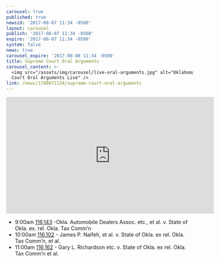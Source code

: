 ```yaml
---
carousel: true
published: true
newsid: '2017-08-07 11:34 -0500'
layout: carousel
publish: '2017-08-07 11:34 -0500'
expire: '2017-08-07 11:34 -0500'
system: false
news: true
carousel_expire: '2017-08-08 11:34 -0500'
title: Supreme Court Oral Arguments
carousel_content: >-
  <img src="/assets/img/carousel/live-oral-arguments.jpg" alt="Oklahoma Supreme
  Court Oral Arguments Live" />
link: /news/1708071134/supreme-court-oral-arguments
---
```


<iframe width="560" height="315" src="https://www.youtube.com/embed/xcuAT2Z7VAE" frameborder="0" allowfullscreen></iframe>

- 9:00am [116,143](http://www.oscn.net/dockets/GetCaseInformation.aspx?db=appellate&number=116143) -Okla. Automobile Dealers Assoc. etc., et al. v. State of Okla. ex. rel. Okla. Tax Comm’n
- 10:00am [116.102](http://www.oscn.net/dockets/GetCaseInformation.aspx?db=appellate&number=116102) - James P. Naifeh, et al. v. State of Okla. ex rel. Okla. Tax Comm’n, et al.
- 11:00am [116,162](http://www.oscn.net/dockets/GetCaseInformation.aspx?db=appellate&number=116162) - Gary L. Richardson etc. v. State of Okla. ex rel. Okla. Tax Comm’n et al.
